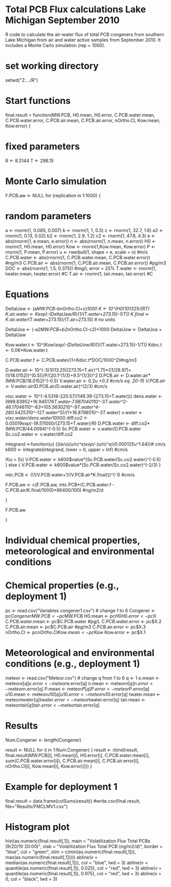 # Total PCB Flux calculations Lake Michigan September 2010
R code to calculate the air-water flux of total PCB congeners from southern Lake Michigan from air and water active samples from September 2010. It includes a Monte Carlo simulation (rep = 1000).

# set working directory
setwd("Z:.../R")

# Start functions

final.result = function(MW.PCB, H0.mean, H0.error, 
         C.PCB.water.mean, C.PCB.water.error, C.PCB.air.mean, C.PCB.air.error, nOrtho.Cl, Kow.mean, Kow.error)
{
# fixed parameters

R <- 8.3144
T <- 298.15

# Monte Carlo simulation

F.PCB.aw <- NULL
for (replication in 1:1000)
{

# random parameters

a <- rnorm(1, 0.085, 0.007)
b <- rnorm(1, 1, 0.5)
c <- rnorm(1, 32.7, 1.6)
a2 <- rnorm(1, 0.13, 0.02)
b2 <- rnorm(1, 2.9, 1.2)
c2 <- rnorm(1, 47.8, 4.3)
e <- abs(rnorm(1, e.mean, e.error))
n <- abs(rnorm(1, n.mean, n.error))
H0 <- rnorm(1, H0.mean, H0.error)
Kow <- rnorm(1,Kow.mean, Kow.error)
P <- rnorm(1, P.mean, P.error)
u <- rweibull(1, shape = e, scale = n) #m/s
C.PCB.water <- abs(rnorm(1, C.PCB.water.mean, C.PCB.water.error)) #ng/m3
C.PCB.air <- abs(rnorm(1, C.PCB.air.mean, C.PCB.air.error)) #pg/m3
DOC <- abs(rnorm(1, 1.5, 0.375)) #mg/L error = 25%
T.water <- rnorm(1, twater.mean, twater.error) #C 
T.air <- rnorm(1, tair.mean, tair.error) #C

# Equations

DeltaUaw <- (a*MW.PCB-b*nOrtho.Cl+c)*1000
K <- 10^(H0)*101325/(R*T)
K.air.water <- K*exp(-(DeltaUaw/R)*(1/(T.water+273.15)-1/T))
K.final <- K.air.water*(T.water+273.15)/(T.air+273.15) # no units

DeltaUoa <- (-a2*MW.PCB+b2*nOrtho.Cl-c2)*1000
DeltaUow <- DeltaUoa + DeltaUaw

Kow.water.t <- 10^(Kow)*exp(-(DeltaUow/R)*(1/(T.water+273.15)-1/T))
Kdoc.t <- 0.06*Kow.water.t

C.PCB.water.f <- C.PCB.water/(1+Kdoc.t*DOC/1000^2)#ng/m3

D.water.air <- 10^(-3)*1013.25*((273.15+T.air)^1.75*((1/28.97)+(1/18.0152))^(0.5))/P/(20.1^(1/3)+9.5^(1/3))^2
D.PCB.air <- D.water.air*(MW.PCB/18.0152)^(-0.5)
V.water.air <- 0.2*u +0.3 #cm/s eq. 20-15
V.PCB.air <- V.water.air*(D.PCB.air/D.water.air)^(2/3) #cm/s
	
visc.water <- 10^(-4.5318-220.57/(149.39-(273.15+T.water)))
dens.water <- (999.83952+16.945176*T.water-7.9870401*10^-3*T.water^2-46.170461*10^-6*3+105.56302*10^-9*T.water^4-280.54253*10^-12*T.water^5)/(1+16.87985*10^-3*T.water)
v.water <- visc.water/dens.water*10000
diff.co2 <- 0.05019*exp(-19.51*1000/(273.15+T.water)/R)
D.PCB.water <- diff.co2*(MW.PCB/44.0094)^(-0.5)
Sc.PCB.water <- v.water/D.PCB.water
Sc.co2.water <- v.water/diff.co2

integrand <-function(u) {((e/u)*(u/n)^e)*exp(-(u/n)^e)*(0.000125*u^1.64)}# cm/s
k600 <- integrate(integrand, lower = 0, upper = Inf) #cm/s

if(u > 5){
  V.PCB.water <- k600$value*(Sc.PCB.water/Sc.co2.water)^(-0.5)  
} else {
  V.PCB.water <- k600$value*(Sc.PCB.water/Sc.co2.water)^(-2/3)
}

mtc.PCB <- ((1/V.PCB.water+1/(V.PCB.air*K.final)))^(-1) #cm/s

F.PCB.aw <- c(F.PCB.aw, mtc.PCB*(C.PCB.water.f - C.PCB.air/K.final/1000)*86400/100) #ng/m2/d

}

F.PCB.aw

}

# Individual chemical properties, meteorological and environmental conditions

# Chemical properties (e.g., deployment 1)

pc <- read.csv("Variables congener1.csv") # change 1 to 6
Congener <- pc$Congener
MW.PCB <- pc$MW.PCB
H0.mean <- pc$H0
H0.error <- pc$X
C.PCB.water.mean <- pc$C.PCB.water #pg/L
C.PCB.water.error <- pc$X.2
C.PCB.air.mean <- pc$C.PCB.air #pg/m3
C.PCB.air.error <- pc$X.3
nOrtho.Cl <- pc$nOrtho.Cl
Kow.mean <- pc$Kow
Kow.error <- pc$X.1

# Meteorological and environmental conditions (e.g., deployment 1)

meteor <- read.csv("Meteor.csv") # change q from 1 to 6
q <- 1
e.mean <- meteor$e[q]
e.error <- meteor$e.error[q]
n.mean <- meteor$n[q]
n.error <- meteor$n.error[q]
P.mean <- meteor$P[q]
P.error <- meteor$P.error[q]
u10.mean <- meteor$u10[q]
u10.error <- meteor$u10.error[q]
twater.mean <- meteor$twater[q]
twater.error <- meteor$twater.error[q]
tair.mean <- meteor$tair[q]
tair.error <- meteor$tair.error[q]

# Results

Num.Congener <- length(Congener)

result <- NULL
for (i in 1:Num.Congener)
{
	result <- rbind(result, final.result(MW.PCB[i], H0.mean[i], H0.error[i], 
         C.PCB.water.mean[i], sum(C.PCB.water.error[i]), C.PCB.air.mean[i], C.PCB.air.error[i],
         nOrtho.Cl[i], Kow.mean[i], Kow.error[i]))
}

# Example for deployment 1

final.result = data.frame(colSums(result))
#write.csv(final.result, file="Results/FMCLMV1.csv")

# Histogram plot

hist(as.numeric(final.result[,1]), main = "Volatilization Flux Total PCBs (9/20/10 20:00)",
     xlab = "Volatilization Flux Total PCB (ng/m2/d)", border = "blue", col = "green",
     xlim = c(min(as.numeric(final.result[,1])), max(as.numeric(final.result[,1]))))
abline(v = median(as.numeric(final.result[,1])), col = "blue", lwd = 3)
abline(v = quantile(as.numeric(final.result[,1]), 0.025), col = "red", lwd = 3)
abline(v = quantile(as.numeric(final.result[,1]), 0.975), col = "red", lwd = 3)
abline(v = 0, col = "black", lwd = 3)
